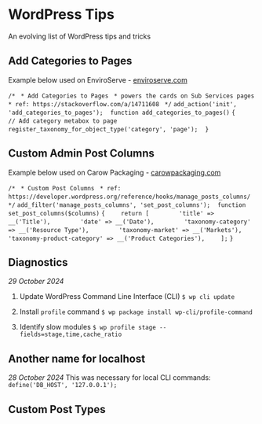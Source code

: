# WordPress Tips
An evolving list of WordPress tips and tricks 



## Add Categories to Pages 
Example below used on EnviroServe - [enviroserve.com](https://enviroserve.com)

`/*` 
` * Add Categories to Pages`
` * powers the cards on Sub Services pages`
` * ref: https://stackoverflow.com/a/14711608`
` */`
`add_action('init', 'add_categories_to_pages');`
` `
`function add_categories_to_pages()`
`{`
` `
`    // Add category metabox to page`
`    register_taxonomy_for_object_type('category', 'page');`
` `
`}`



## Custom Admin Post Columns 
Example below used on Carow Packaging - [carowpackaging.com](https://carowpackaging.com) 

`/*`
` * Custom Post Columns`
` * ref: https://developer.wordpress.org/reference/hooks/manage_posts_columns/` 
` */`
`add_filter('manage_posts_columns', 'set_post_columns');`
` `
`function set_post_columns($columns)`
`{`
`    return [`
`        'title' => __('Title'),`
`        'date' => __('Date'),`
`        'taxonomy-category' => __('Resource Type'),`
`        'taxonomy-market' => __('Markets'),`
`        'taxonomy-product-category' => __('Product Categories'),`
`    ];`
`}`



## Diagnostics 
*29 October 2024* 
1. Update WordPress Command Line Interface (CLI) 
`$ wp cli update`

2. Install `profile` command 
`$ wp package install wp-cli/profile-command`

3. Identify slow modules
`$ wp profile stage --fields=stage,time,cache_ratio`



## Another name for localhost 
*28 October 2024* 
This was necessary for local CLI commands: 
`define('DB_HOST', '127.0.0.1');`



## Custom Post Types
